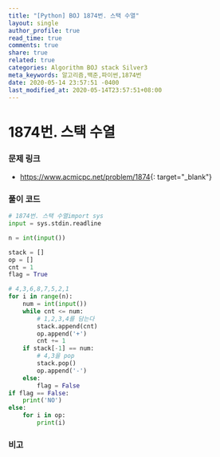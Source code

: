 ```yaml
---
title: "[Python] BOJ 1874번. 스택 수열"
layout: single
author_profile: true
read_time: true
comments: true
share: true
related: true
categories: Algorithm BOJ stack Silver3
meta_keywords: 알고리즘,백준,파이썬,1874번
date: 2020-05-14 23:57:51 -0400
last_modified_at: 2020-05-14T23:57:51+08:00
---
```


# 1874번. 스택 수열

### 문제 링크
- <https://www.acmicpc.net/problem/1874>{: target="\_blank"}

### 풀이 코드

```python
# 1874번. 스택 수열import sys
input = sys.stdin.readline

n = int(input())

stack = []
op = []
cnt = 1
flag = True

# 4,3,6,8,7,5,2,1
for i in range(n):
    num = int(input())
    while cnt <= num:
        # 1,2,3,4를 담는다
        stack.append(cnt)
        op.append('+')
        cnt += 1
    if stack[-1] == num:
        # 4,3을 pop
        stack.pop()
        op.append('-')
    else:
        flag = False
if flag == False:
    print('NO')
else:
    for i in op:
        print(i)
```

### 비고